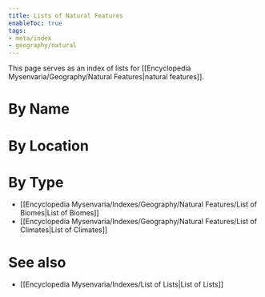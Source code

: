 ```yaml
---
title: Lists of Natural Features
enableToc: true
tags:
- meta/index
- geography/natural
---
```


This page serves as an index of lists for [[Encyclopedia Mysenvaria/Geography/Natural Features|natural features]]. 
# By Name

# By Location

# By Type
- [[Encyclopedia Mysenvaria/Indexes/Geography/Natural Features/List of Biomes|List of Biomes]]
- [[Encyclopedia Mysenvaria/Indexes/Geography/Natural Features/List of Climates|List of Climates]]
# See also
- [[Encyclopedia Mysenvaria/Indexes/List of Lists|List of Lists]]